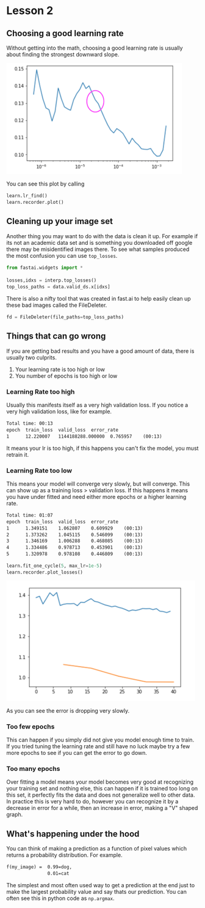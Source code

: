# Lesson 2

## Choosing a good learning rate

Without getting into the math, choosing a good learning rate is usually about finding the strongest downward slope.

<img src="images/lr_slope.png">

You can see this plot by calling

```Python
learn.lr_find()
learn.recorder.plot()
```

## Cleaning up your image set

Another thing you may want to do with the data is clean it up. For example if its not an academic data set and is something you downloaded off google there may be misidentified images there. To see what samples produced the most confusion you can use `top_losses`.

```Python
from fastai.widgets import *

losses,idxs = interp.top_losses()
top_loss_paths = data.valid_ds.x[idxs]
```

There is also a nifty tool that was created in fast.ai to help easily clean up these bad images called the FileDeleter.

```Python
fd = FileDeleter(file_paths=top_loss_paths)
```

## Things that can go wrong

If you are getting bad results and you have a good amount of data, there is usually two culprits.

1. Your learning rate is too high or low
2. You number of epochs is too high or low

### Learning Rate too high

Usually this manifests itself as a very high validation loss. If you notice a very high validation loss, like for example.

```txt
Total time: 00:13
epoch  train_loss  valid_loss  error_rate
1      12.220007   1144188288.000000  0.765957    (00:13)
```

It means your lr is too high, if this happens you can't fix the model, you must retrain it.

### Learning Rate too low

This means your model will converge very slowly, but will converge. This can show up as a training loss > validation loss. If this happens it means you have under fitted and need either more epochs or a higher learning rate.

```txt
Total time: 01:07
epoch  train_loss  valid_loss  error_rate
1      1.349151    1.062807    0.609929    (00:13)
2      1.373262    1.045115    0.546099    (00:13)
3      1.346169    1.006288    0.468085    (00:13)
4      1.334486    0.978713    0.453901    (00:13)
5      1.320978    0.978108    0.446809    (00:13)
```

```python
learn.fit_one_cycle(5, max_lr=1e-5)
learn.recorder.plot_losses()
```

<img src="images/slow_lr.png">

As you can see the error is dropping very slowly.

### Too few epochs

This can happen if you simply did not give you model enough time to train. If you tried tuning the learning rate and still have no luck maybe try a few more epochs to see if you can get the error to go down.

### Too many epochs

Over fitting a model means your model becomes very good at recognizing your training set and nothing else, this can happen if it is trained too long on this set, it perfectly fits the data and does not generalize well to other data. In practice this is very hard to do, however you can recognize it by a decrease in error for a while, then an increase in error, making a "V" shaped graph.

## What's happening under the hood

You can think of making a prediction as a function of pixel values which returns a probability distribution. For example.

```txt
f(my_image) =  0.99=dog,
               0.01=cat
```

The simplest and most often used way to get a prediction at the end just to make the largest probability value and say thats our prediction. You can often see this in python code as `np.argmax`.

